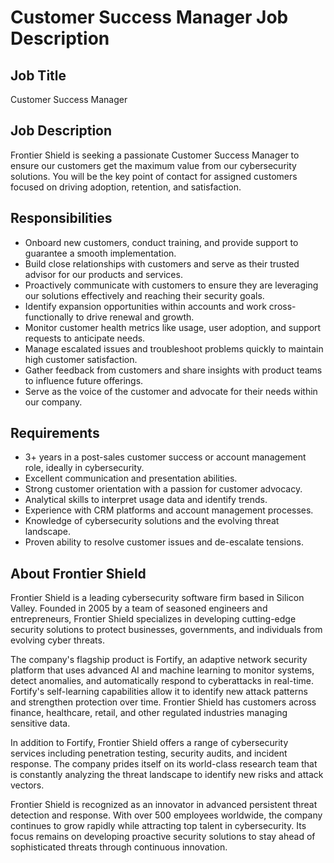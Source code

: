 
# Customer Success Manager Job Description

## Job Title
Customer Success Manager

## Job Description
Frontier Shield is seeking a passionate Customer Success Manager to ensure our customers get the maximum value from our cybersecurity solutions. You will be the key point of contact for assigned customers focused on driving adoption, retention, and satisfaction.

## Responsibilities
- Onboard new customers, conduct training, and provide support to guarantee a smooth implementation.
- Build close relationships with customers and serve as their trusted advisor for our products and services.
- Proactively communicate with customers to ensure they are leveraging our solutions effectively and reaching their security goals.
- Identify expansion opportunities within accounts and work cross-functionally to drive renewal and growth.
- Monitor customer health metrics like usage, user adoption, and support requests to anticipate needs.
- Manage escalated issues and troubleshoot problems quickly to maintain high customer satisfaction.
- Gather feedback from customers and share insights with product teams to influence future offerings.
- Serve as the voice of the customer and advocate for their needs within our company.

## Requirements
- 3+ years in a post-sales customer success or account management role, ideally in cybersecurity.
- Excellent communication and presentation abilities.
- Strong customer orientation with a passion for customer advocacy.
- Analytical skills to interpret usage data and identify trends.
- Experience with CRM platforms and account management processes.
- Knowledge of cybersecurity solutions and the evolving threat landscape.
- Proven ability to resolve customer issues and de-escalate tensions.

## About Frontier Shield
Frontier Shield is a leading cybersecurity software firm based in Silicon Valley. Founded in 2005 by a team of seasoned engineers and entrepreneurs, Frontier Shield specializes in developing cutting-edge security solutions to protect businesses, governments, and individuals from evolving cyber threats.

The company's flagship product is Fortify, an adaptive network security platform that uses advanced AI and machine learning to monitor systems, detect anomalies, and automatically respond to cyberattacks in real-time. Fortify's self-learning capabilities allow it to identify new attack patterns and strengthen protection over time. Frontier Shield has customers across finance, healthcare, retail, and other regulated industries managing sensitive data.

In addition to Fortify, Frontier Shield offers a range of cybersecurity services including penetration testing, security audits, and incident response. The company prides itself on its world-class research team that is constantly analyzing the threat landscape to identify new risks and attack vectors.

Frontier Shield is recognized as an innovator in advanced persistent threat detection and response. With over 500 employees worldwide, the company continues to grow rapidly while attracting top talent in cybersecurity. Its focus remains on developing proactive security solutions to stay ahead of sophisticated threats through continuous innovation.

